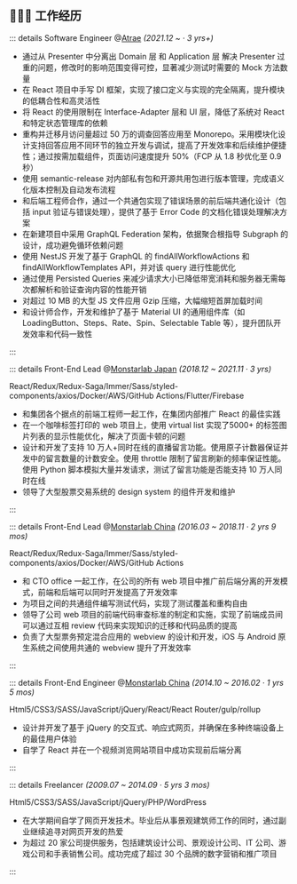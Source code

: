 ## 👩🏼‍💻 工作经历

::: details Software Engineer @[Atrae](https://atrae.co.jp/) _(2021.12 ~ · 3 yrs+)_

- 通过从 Presenter 中分离出 Domain 层 和 Application 层 解决 Presenter 过重的问题，修改时的影响范围变得可控，显著减少测试时需要的 Mock 方法数量
- 在 React 项目中手写 DI 框架，实现了接口定义与实现的完全隔离，提升模块的低耦合性和高灵活性
- 将 React 的使用限制在 Interface-Adapter 层和 UI 层，降低了系统对 React 和特定状态管理库的依赖
- 重构并迁移月访问量超过 50 万的调查回答应用至 Monorepo。采用模块化设计支持回答应用不同环节的独立开发与调试，提高了开发效率和后续维护便捷性；通过按需加载组件，页面访问速度提升 50%（FCP 从 1.8 秒优化至 0.9 秒）
- 使用 semantic-release 对内部私有包和开源共用包进行版本管理，完成语义化版本控制及自动发布流程
- 和后端工程师合作，通过一个共通包实现了错误场景的前后端共通化设计（包括 input 验证与错误处理），提供了基于 Error Code 的文档化错误处理解决方案
- 在新建项目中采用 GraphQL Federation 架构，依据聚合根指导 Subgraph 的设计，成功避免循环依赖问题
- 使用 NestJS 开发了基于 GraphQL 的 findAllWorkflowActions 和 findAllWorkflowTemplates API，并对该 query 进行性能优化
- 通过使用 Persisted Queries 来减少请求大小已降低带宽消耗和服务器无需每次都解析和验证查询内容的性能开销
- 对超过 10 MB 的大型 JS 文件应用 Gzip 压缩，大幅缩短首屏加载时间
- 和设计师合作，开发和维护了基于 Material UI 的通用组件库（如 LoadingButton、Steps、Rate、Spin、Selectable Table 等），提升团队开发效率和代码一致性

:::

::: details Front-End Lead @[Monstarlab Japan](https://monstar-lab.com/jp) _(2018.12 ~ 2021.11 · 3 yrs)_

React/Redux/Redux-Saga/Immer/Sass/styled-components/axios/Docker/AWS/GitHub Actions/Flutter/Firebase

- 和集团各个据点的前端工程师一起工作，在集团内部推广 React 的最佳实践
- 在一个咖啡标签打印的 web 项目上，使用 virtual list 实现了5000+ 的标签图片列表的显示性能优化，解决了页面卡顿的问题
- 设计和开发了支持 10 万人+同时在线的直播留言功能。使用原子计数器保证并发中的留言数量的计数安全。使用 throttle 限制了留言刷新的频率保证性能。 使用 Python 脚本模拟大量并发请求，测试了留言功能是否能支持 10 万人同时在线
- 领导了大型股票交易系统的 design system 的组件开发和维护

:::

::: details Front-End Lead @[Monstarlab China](https://www.monstar-lab.com.cn/) _(2016.03 ~ 2018.11 · 2 yrs 9 mos)_

React/Redux/Redux-Saga/Immer/Sass/styled-components/axios/Docker/AWS/GitHub Actions

- 和 CTO office 一起工作，在公司的所有 web 项目中推广前后端分离的开发模式，前端和后端可以同时开发提高了开发效率
- 为项目之间的共通组件编写测试代码，实现了测试覆盖和重构自由
- 领导了公司 web 项目的前端代码审查标准的制定和实施，实现了前端成员间可以通过互相 review 代码来实现知识的迁移和代码品质的提高
- 负责了大型票务预定混合应用的 webview 的设计和开发，iOS 与 Android 原生系统之间使用共通的 webview 提升了开发效率

:::

::: details Front-End Engineer @[Monstarlab China](https://www.monstar-lab.com.cn/) _(2014.10 ~ 2016.02 · 1 yrs 5 mos)_

Html5/CSS3/SASS/JavaScript/jQuery/React/React Router/gulp/rollup

- 设计并开发了基于 jQuery 的交互式、响应式网页，并确保在多种终端设备上的最佳用户体验
- 自学了 React 并在一个视频浏览网站项目中成功实现前后端分离

:::

::: details Freelancer _(2009.07 ~ 2014.09 · 5 yrs 3 mos)_

Html5/CSS3/SASS/JavaScript/jQuery/PHP/WordPress

- 在大学期间自学了网页开发技术。毕业后从事景观建筑师工作的同时，通过副业继续追寻对网页开发的热爱
- 为超过 20 家公司提供服务，包括建筑设计公司、景观设计公司、IT 公司、游戏公司和手表销售公司。成功完成了超过 30 个品牌的数字营销和推广项目

:::

